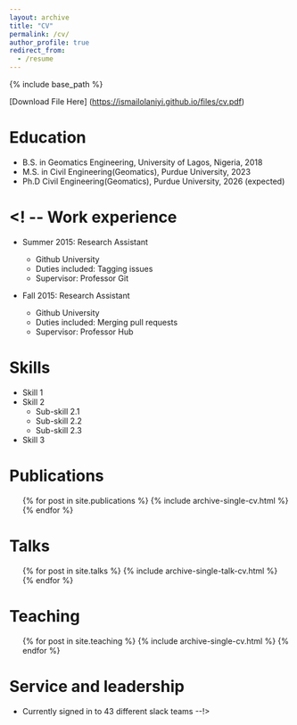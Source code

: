 ```yaml
---
layout: archive
title: "CV"
permalink: /cv/
author_profile: true
redirect_from:
  - /resume
---
```


{% include base_path %}

[Download File Here] (https://ismailolaniyi.github.io/files/cv.pdf)

Education
======
* B.S. in Geomatics Engineering, University of Lagos, Nigeria, 2018
* M.S. in Civil Engineering(Geomatics), Purdue University, 2023
* Ph.D Civil Engineering(Geomatics), Purdue University, 2026 (expected)

<! -- Work experience
======
* Summer 2015: Research Assistant
  * Github University
  * Duties included: Tagging issues
  * Supervisor: Professor Git

* Fall 2015: Research Assistant
  * Github University
  * Duties included: Merging pull requests
  * Supervisor: Professor Hub
  
Skills
======
* Skill 1
* Skill 2
  * Sub-skill 2.1
  * Sub-skill 2.2
  * Sub-skill 2.3
* Skill 3

Publications
======
  <ul>{% for post in site.publications %}
    {% include archive-single-cv.html %}
  {% endfor %}</ul>
  
Talks
======
  <ul>{% for post in site.talks %}
    {% include archive-single-talk-cv.html %}
  {% endfor %}</ul>
  
Teaching
======
  <ul>{% for post in site.teaching %}
    {% include archive-single-cv.html %}
  {% endfor %}</ul>
  
Service and leadership
======
* Currently signed in to 43 different slack teams --!>
